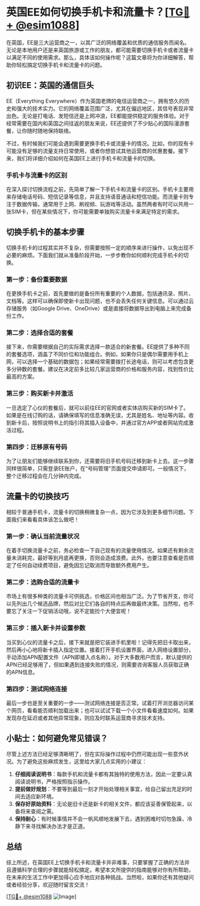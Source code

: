 # 英国EE如何切换手机卡和流量卡？[[TG💪+ @esim1088](https://t.me/s/esim1088)]

在英国，EE是三大运营商之一，以其广泛的网络覆盖和优质的通信服务而闻名。无论是本地用户还是来英国旅游或工作的朋友，都可能需要切换手机卡或者流量卡以满足不同的使用需求。那么，具体该如何操作呢？这篇文章将为你详细解答，帮助你轻松搞定切换手机卡和流量卡的问题。

## 初识EE：英国的通信巨头

EE（Everything Everywhere）作为英国老牌的电信运营商之一，拥有悠久的历史和强大的技术实力。它的网络覆盖范围广泛，尤其在偏远地区，其信号表现非常出色。无论是打电话、发短信还是上网冲浪，EE都能提供稳定的服务体验。对于经常需要在国内和英国之间往返的朋友来说，EE还提供了不少贴心的国际漫游套餐，让你随时随地保持联络。

不过，有时候我们可能会遇到需要更换手机卡或流量卡的情况。比如，你的现有卡可能没有足够的流量支持日常使用，或者你想尝试其他运营商的优惠套餐。接下来，我们将详细介绍如何在英国EE上进行手机卡和流量卡的切换。

### 手机卡与流量卡的区别

在深入探讨切换流程之前，先简单了解一下手机卡和流量卡的区别。手机卡主要用来存储电话号码、短信记录等信息，并且支持语音通话和短信功能。而流量卡则专注于数据传输，通常用于上网、刷视频、玩游戏等活动。虽然两者有时可以共用一张SIM卡，但在某些情况下，你可能需要单独购买流量卡来满足特定的需求。

## 切换手机卡的基本步骤

切换手机卡的过程其实并不复杂，但需要按照一定的顺序来进行操作，以免出现不必要的麻烦。下面我们就从准备阶段开始，一步步教你如何顺利完成手机卡的切换。

### 第一步：备份重要数据

在更换手机卡之前，首先要做的是备份所有重要的个人数据，包括通讯录、照片、文档等。这样可以确保即使新卡出现问题，也不会丢失任何关键信息。可以通过云存储服务（如Google Drive、OneDrive）或是直接将数据导出到电脑上来完成备份工作。

### 第二步：选择合适的套餐

接下来，你需要根据自己的实际需求选择一款适合的新套餐。EE提供了多种不同的套餐选项，涵盖了不同价位和功能组合。例如，如果你只是偶尔需要用手机上网，可以选择一个基础的数据包；如果经常需要拨打长途电话，则可以考虑包含更多分钟数的套餐。建议在决定前多比较几家运营商的价格和服务内容，找到性价比最高的方案。

### 第三步：购买新卡并激活

一旦选定了心仪的套餐后，就可以前往EE的官网或者实体店购买新的SIM卡了。如果是在线订购的话，请确保填写的信息准确无误，尤其是姓名、地址等内容。收到新卡后，按照说明书上的指引将其插入设备中，并通过官方APP或者网站完成激活过程。

### 第四步：迁移原有号码

为了让朋友们能够继续联系到你，还需要将旧手机号码迁移到新卡上去。这一步骤同样很简单，只需登录EE账户，在“号码管理”页面提交申请即可。一般情况下，整个迁移过程会在几分钟内完成。

## 流量卡的切换技巧

相较于普通手机卡，流量卡的切换稍微复杂一点，因为它涉及到更多细节问题。下面我们来看看具体该怎么做吧！

### 第一步：确认当前流量状况

在着手切换流量卡之前，务必检查一下自己现有的流量使用情况。如果还有剩余流量未消耗完，最好等到月底再更换，否则会造成浪费。此外，也要注意查看是否绑定了任何自动续费项目，避免因忘记取消而导致额外费用产生。

### 第二步：选购合适的流量卡

市场上有很多种类的流量卡可供挑选，价格区间也相当广泛。为了节省开支，你可以先列出几个候选品牌，然后对比它们各自的特点后再做最终决策。当然啦，也不要忘了关注一下促销活动哦，说不定能捡个大便宜呢！

### 第三步：插入新卡并设置参数

当买到心仪的流量卡之后，接下来就是把它装进手机里啦！记得先把旧卡取出来，然后再小心地将新卡插入指定位置。接着打开手机设置界面，进入网络设置部分，手动添加APN配置文件（APN即接入点名称）。对于大多数用户而言，默认提供的APN已经足够用了，但如果遇到连接失败的情况，则需要咨询客服人员获取正确的APN信息。

### 第四步：测试网络连接

最后一步也是至关重要的一步——测试网络连接是否正常。试着打开浏览器访问某个网页，看看能否顺利加载出来；也可以试试下载一个小文件看看速度如何。如果发现存在延迟或者其他异常现象，则应及时联系运营商寻求技术支持。

## 小贴士：如何避免常见错误？

尽管上述方法已经足够清晰明了，但在实际操作过程中仍然可能出现一些意外状况。为了避免这些麻烦发生，这里给大家几点实用的小建议：

1. **仔细阅读说明书**：每款手机和流量卡都有其独特的使用方法，因此一定要认真阅读说明书，严格按照指示操作。
2. **提前做好规划**：不要等到最后一刻才开始处理相关事宜，给自己留出充足的时间去适应新环境。
3. **保存好原始资料**：无论是旧卡还是新卡的相关文件，都应该妥善保管起来，以备将来查阅之需。
4. **保持耐心**：有时候事情并不会一帆风顺地发展下去，遇到困难时切勿急躁，冷静下来寻找解决办法才是正道。

## 总结

综上所述，在英国EE上切换手机卡和流量卡并非难事，只要掌握了正确的方法并且遵循科学合理的步骤就能轻松搞定。希望本文所提供的指南能够对你有所帮助，在未来的生活工作中更加得心应手地应对各种挑战。当然啦，如果你还有其他疑问或者经验分享，欢迎随时留言交流！

[[TG💪+ @esim1088](https://t.me/s/esim1088) ![Image](https://i.postimg.cc/4NQfJmqS/Snipaste-2025-05-13-00-14-12.png)]